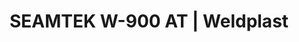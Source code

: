 ---
Filename: "seamtek-w-900-at"
Link: "file:/Users/vinayakpatel/Downloads/www.weldplast.cz/novinky/seamtek-w-900-at"
product_name: "null"
product_id: "null"
title: "SEAMTEK W-900 AT | Weldplast"
product_desc: ""
product_specs: ""
product_downloads: ""
href: ""
p_desc_2: ""
accessories: ""
similar_products: ""
---